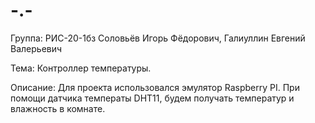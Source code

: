 # -.-
Группа: РИС-20-1бз
Соловьёв Игорь Фёдорович,
Галиуллин Евгений Валерьевич


Тема: Контроллер температуры.

Описание:
Для проекта использовался эмулятор Raspberry PI.
При помощи датчика температы DHT11, будем получать температур и влажность в комнате.
